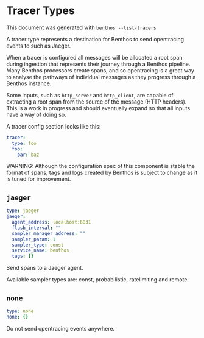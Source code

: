 Tracer Types
============

This document was generated with `benthos --list-tracers`

A tracer type represents a destination for Benthos to send opentracing events to
such as Jaeger.

When a tracer is configured all messages will be allocated a root span during
ingestion that represents their journey through a Benthos pipeline. Many Benthos
processors create spans, and so opentracing is a great way to analyse the
pathways of individual messages as they progress through a Benthos instance.

Some inputs, such as `http_server` and `http_client`, are capable of
extracting a root span from the source of the message (HTTP headers). This is
a work in progress and should eventually expand so that all inputs have a way of
doing so.

A tracer config section looks like this:

``` yaml
tracer:
  type: foo
  foo:
    bar: baz
```

WARNING: Although the configuration spec of this component is stable the format
of spans, tags and logs created by Benthos is subject to change as it is tuned
for improvement.

## `jaeger`

``` yaml
type: jaeger
jaeger:
  agent_address: localhost:6831
  flush_interval: ""
  sampler_manager_address: ""
  sampler_param: 1
  sampler_type: const
  service_name: benthos
  tags: {}
```

Send spans to a Jaeger agent.

Available sampler types are: const, probabilistic, ratelimiting and remote.

## `none`

``` yaml
type: none
none: {}
```

Do not send opentracing events anywhere.
